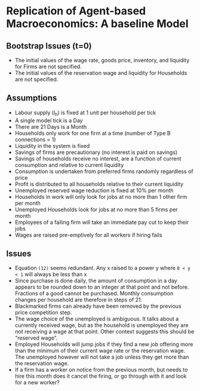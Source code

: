 # Replication of Agent-based Macroeconomics: A baseline Model

## Bootstrap Issues (t=0)

- The initial values of the wage rate, goods price, inventory, and liquidity for Firms are not specified.
- The initial values of the reservation wage and liquidity for Households are not specified.

## Assumptions
- Labour supply (l<sub>h</sub>) is fixed at 1 unit per household per tick
- A single model tick is a Day
- There are 21 Days is a Month
- Households only work for one firm at a time (number of Type B connections = 1)
- Liquidity in the system is fixed
- Savings of firms are precautionary (no interest is paid on savings)
- Savings of households receive no interest, are a function of current consumption and relative to current liquidity
- Consumption is undertaken from preferred firms randomly regardless of price
- Profit is distributed to all households relative to their current liquidity
- Unemployed reserved wage reduction is fixed at 10% per month
- Households in work will only look for jobs at no more than 1 other firm per month
- Unemployed Households look for jobs at no more than 5 firms per month
- Employees of a failing firm will take an immediate pay cut to keep their jobs
- Wages are raised pre-emptively for all workers if hiring fails

## Issues
- Equation `(12)` seems redundant. Any x raised to a power y where `0 < y < 1` will always be less than x
- Since purchase is done daily, the amount of consumption in a day appears to be rounded down to an integer at that point and not before. Fractions of a good cannot be purchased. Monthly consumption changes per household are therefore in steps of 21.
- Blackmarked firms can already have been removed by the previous price competition step.
- The wage choice of the unemployed is ambiguous. It talks about a currently received wage, but as the household is unemployed they are not receiving a wage at that point. Other context suggests this should be “reserved wage”.
- Employed Households will jump jobs if they find a new job offering more than the minimum of their current wage rate or the reservation wage. The unemployed however will not take a job unless they get more than the reservation wage.
- If a firm has a worker on notice from the previous month, but needs to hire this month does it cancel the firing, or go through with it and look for a new worker?

